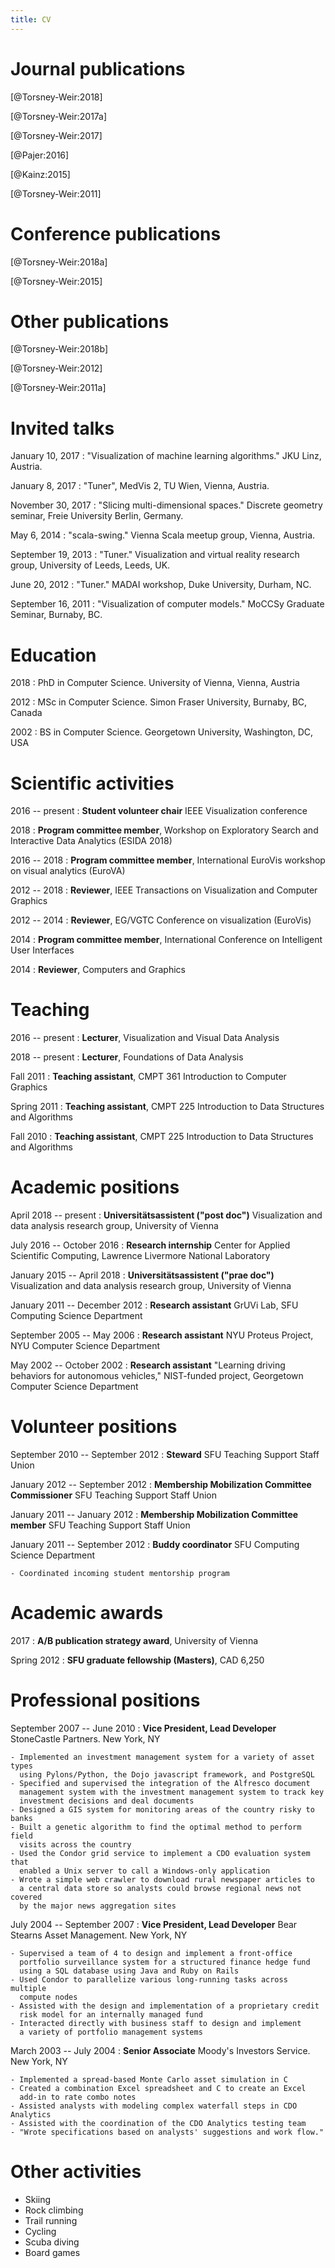 ```yaml
---
title: CV
---
```


# Journal publications

[@Torsney-Weir:2018]

[@Torsney-Weir:2017a]

[@Torsney-Weir:2017]

[@Pajer:2016]

[@Kainz:2015]

[@Torsney-Weir:2011]


# Conference publications

[@Torsney-Weir:2018a]

[@Torsney-Weir:2015]

# Other publications

[@Torsney-Weir:2018b]

[@Torsney-Weir:2012]

[@Torsney-Weir:2011a]

# Invited talks

January 10, 2017
: "Visualization of machine learning algorithms." JKU Linz, Austria.

January 8, 2017
: "Tuner", MedVis 2, TU Wien, Vienna, Austria.

November 30, 2017
: "Slicing multi-dimensional spaces."
  Discrete geometry seminar, Freie University Berlin, Germany.

May 6, 2014
: "scala-swing." Vienna Scala meetup group, Vienna, Austria.

September 19, 2013
: "Tuner." Visualization and virtual reality research group, 
  University of Leeds, Leeds, UK.

June 20, 2012
: "Tuner." MADAI workshop, Duke University, Durham, NC.

September 16, 2011
: "Visualization of computer models." MoCCSy Graduate Seminar, Burnaby, BC.

# Education

2018
: PhD in Computer Science. University of Vienna, Vienna, Austria

2012
: MSc in Computer Science. Simon Fraser University, Burnaby, BC, Canada

2002
: BS in Computer Science. Georgetown University, Washington, DC, USA

# Scientific activities

2016 -- present
: **Student volunteer chair** IEEE Visualization conference

2018
: **Program committee member**, Workshop on Exploratory Search and Interactive Data Analytics (ESIDA 2018) 

2016 -- 2018
: **Program committee member**, International EuroVis workshop on visual analytics (EuroVA)

2012 -- 2018
: **Reviewer**, IEEE Transactions on Visualization and Computer Graphics

2012 -- 2014
: **Reviewer**, EG/VGTC Conference on visualization (EuroVis)

2014
: **Program committee member**, International Conference on Intelligent User Interfaces

2014
: **Reviewer**, Computers and Graphics

# Teaching

2016 -- present
: **Lecturer**, Visualization and Visual Data Analysis

2018 -- present
: **Lecturer**, Foundations of Data Analysis

Fall 2011
:  **Teaching assistant**, CMPT 361 Introduction to Computer Graphics

Spring 2011
:  **Teaching assistant**, CMPT 225 Introduction to Data Structures and Algorithms

Fall 2010
:  **Teaching assistant**, CMPT 225 Introduction to Data Structures and Algorithms

# Academic positions

April 2018 -- present
: **Universitätsassistent ("post doc")** Visualization and data analysis research group, University of Vienna

July 2016 -- October 2016
: **Research internship**  Center for Applied Scientific Computing, Lawrence Livermore National Laboratory

January 2015 -- April 2018
: **Universitätsassistent ("prae doc")** Visualization and data analysis research group, University of Vienna

January 2011 -- December 2012
: **Research assistant** GrUVi Lab, SFU Computing Science Department

September 2005 -- May 2006
: **Research assistant** NYU Proteus Project, NYU Computer Science Department

May 2002 -- October 2002
: **Research assistant** "Learning driving behaviors for autonomous vehicles," NIST-funded project, Georgetown Computer Science Department

# Volunteer positions
September 2010 -- September 2012
: **Steward** SFU Teaching Support Staff Union

January 2012 -- September 2012
: **Membership Mobilization Committee Commissioner** SFU Teaching Support Staff Union

January 2011 -- January 2012
: **Membership Mobilization Committee member** SFU Teaching Support Staff Union

January 2011 -- September 2012
: **Buddy coordinator** SFU Computing Science Department

    - Coordinated incoming student mentorship program 

# Academic awards
2017
: **A/B publication strategy award**, University of Vienna

Spring 2012
: **SFU graduate fellowship (Masters)**, CAD 6,250

# Professional positions

September 2007 -- June 2010
: **Vice President, Lead Developer** StoneCastle Partners. New York, NY

    - Implemented an investment management system for a variety of asset types
      using Pylons/Python, the Dojo javascript framework, and PostgreSQL
    - Specified and supervised the integration of the Alfresco document 
      management system with the investment management system to track key 
      investment decisions and deal documents
    - Designed a GIS system for monitoring areas of the country risky to banks
    - Built a genetic algorithm to find the optimal method to perform field 
      visits across the country
    - Used the Condor grid service to implement a CDO evaluation system that 
      enabled a Unix server to call a Windows-only application
    - Wrote a simple web crawler to download rural newspaper articles to 
      a central data store so analysts could browse regional news not covered 
      by the major news aggregation sites

July 2004 -- September 2007
: **Vice President, Lead Developer** Bear Stearns Asset Management. New York, NY

    - Supervised a team of 4 to design and implement a front-office 
      portfolio surveillance system for a structured finance hedge fund 
      using a SQL database using Java and Ruby on Rails
    - Used Condor to parallelize various long-running tasks across multiple 
      compute nodes
    - Assisted with the design and implementation of a proprietary credit 
      risk model for an internally managed fund
    - Interacted directly with business staff to design and implement 
      a variety of portfolio management systems

March 2003 -- July 2004
: **Senior Associate** Moody's Investors Service. New York, NY 

    - Implemented a spread-based Monte Carlo asset simulation in C
    - Created a combination Excel spreadsheet and C to create an Excel 
      add-in to rate combo notes
    - Assisted analysts with modeling complex waterfall steps in CDO Analytics
    - Assisted with the coordination of the CDO Analytics testing team
    - "Wrote specifications based on analysts' suggestions and work flow."

# Other activities

*  Skiing
*  Rock climbing
*  Trail running
*  Cycling
*  Scuba diving
*  Board games

